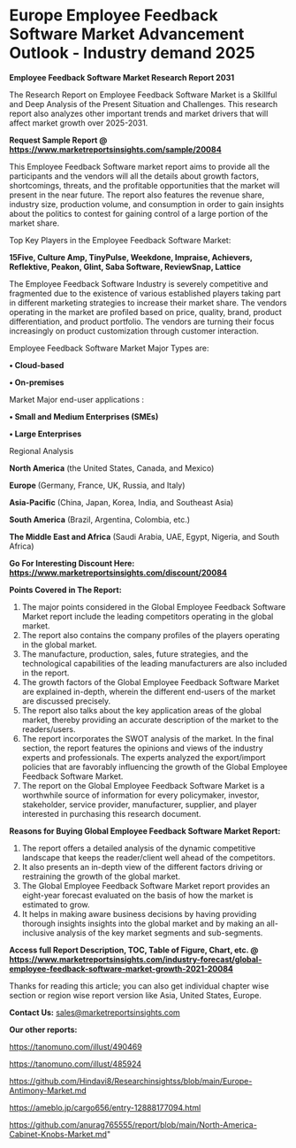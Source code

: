 # Europe Employee Feedback Software Market Advancement Outlook - Industry demand 2025

<strong>Employee Feedback Software Market Research Report 2031</strong>

The Research Report on Employee Feedback Software Market is a Skillful and Deep Analysis of the Present Situation and Challenges. This research report also analyzes other important trends and market drivers that will affect market growth over 2025-2031.

<strong>Request Sample Report @ <a href=https://www.marketreportsinsights.com/sample/20084>https://www.marketreportsinsights.com/sample/20084</a></strong>

This Employee Feedback Software market report aims to provide all the participants and the vendors will all the details about growth factors, shortcomings, threats, and the profitable opportunities that the market will present in the near future. The report also features the revenue share, industry size, production volume, and consumption in order to gain insights about the politics to contest for gaining control of a large portion of the market share.

Top Key Players in the Employee Feedback Software Market:

<strong>15Five, Culture Amp, TinyPulse, Weekdone, Impraise, Achievers, Reflektive, Peakon, Glint, Saba Software, ReviewSnap, Lattice</strong>

The Employee Feedback Software Industry is severely competitive and fragmented due to the existence of various established players taking part in different marketing strategies to increase their market share. The vendors operating in the market are profiled based on price, quality, brand, product differentiation, and product portfolio. The vendors are turning their focus increasingly on product customization through customer interaction.

Employee Feedback Software Market Major Types are:

<strong>• Cloud-based

• On-premises</strong>

Market Major end-user applications :

<strong>• Small and Medium Enterprises (SMEs)

• Large Enterprises</strong>

Regional Analysis

</u><strong><b>North America</b></strong> (the United States, Canada, and Mexico)

<strong><b>Europe </b></strong>(Germany, France, UK, Russia, and Italy)

<strong><b>Asia-Pacific</b></strong> (China, Japan, Korea, India, and Southeast Asia)

<strong><b>South America</b></strong> (Brazil, Argentina, Colombia, etc.)

<strong><b>The Middle East and Africa</b></strong> (Saudi Arabia, UAE, Egypt, Nigeria, and South Africa)

<strong>Go For Interesting Discount Here: <a href=https://www.marketreportsinsights.com/discount/20084>https://www.marketreportsinsights.com/discount/20084</a></strong>

<strong>Points Covered in The Report:</strong>
<ol>
  <li>The major points considered in the Global Employee Feedback Software Market report include the leading competitors operating in the global market.</li>
  <li>The report also contains the company profiles of the players operating in the global market.</li>
  <li>The manufacture, production, sales, future strategies, and the technological capabilities of the leading manufacturers are also included in the report.</li>
  <li>The growth factors of the Global Employee Feedback Software Market are explained in-depth, wherein the different end-users of the market are discussed precisely.</li>
  <li>The report also talks about the key application areas of the global market, thereby providing an accurate description of the market to the readers/users.</li>
  <li>The report incorporates the SWOT analysis of the market. In the final section, the report features the opinions and views of the industry experts and professionals. The experts analyzed the export/import policies that are favorably influencing the growth of the Global Employee Feedback Software Market.</li>
  <li>The report on the Global Employee Feedback Software Market is a worthwhile source of information for every policymaker, investor, stakeholder, service provider, manufacturer, supplier, and player interested in purchasing this research document.</li>
</ol>
<strong>Reasons for Buying Global Employee Feedback Software Market Report:</strong>

<ol>
  <li>The report offers a detailed analysis of the dynamic competitive landscape that keeps the reader/client well ahead of the competitors.</li>
  <li>It also presents an in-depth view of the different factors driving or restraining the growth of the global market.</li>
  <li>The Global Employee Feedback Software Market report provides an eight-year forecast evaluated on the basis of how the market is estimated to grow.</li>
  <li>It helps in making aware business decisions by having providing thorough insights insights into the global market and by making an all-inclusive analysis of the key market segments and sub-segments.</li>
</ol>
<strong>Access full Report Description, TOC, Table of Figure, Chart, etc. @ <a href=https://www.marketreportsinsights.com/industry-forecast/global-employee-feedback-software-market-growth-2021-20084>https://www.marketreportsinsights.com/industry-forecast/global-employee-feedback-software-market-growth-2021-20084</a></strong>


Thanks for reading this article; you can also get individual chapter wise section or region wise report version like Asia, United States, Europe.

<strong>Contact Us:</strong>
sales@marketreportsinsights.com

<strong>Our other reports:</strong>

<a href=https://tanomuno.com/illust/490469>https://tanomuno.com/illust/490469</a>

<a href=https://tanomuno.com/illust/485924>https://tanomuno.com/illust/485924</a>

<a href=https://github.com/Hindavi8/Researchinsightss/blob/main/Europe-Antimony-Market.md>https://github.com/Hindavi8/Researchinsightss/blob/main/Europe-Antimony-Market.md</a>

<a href=https://ameblo.jp/cargo656/entry-12888177094.html>https://ameblo.jp/cargo656/entry-12888177094.html</a>

<a href=https://github.com/anurag765555/report/blob/main/North-America-Cabinet-Knobs-Market.md>https://github.com/anurag765555/report/blob/main/North-America-Cabinet-Knobs-Market.md</a>"
